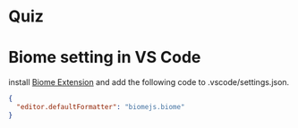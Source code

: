 # Quiz

# Biome setting in VS Code
install [Biome Extension](https://marketplace.visualstudio.com/items?itemName=biomejs.biome)
and add the following code to .vscode/settings.json.

```json
{
  "editor.defaultFormatter": "biomejs.biome"
}
```
